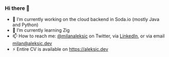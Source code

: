 ### Hi there 👋

- 🔭 I’m currently working on the cloud backend in Soda.io (mostly Java and Python)
- 🌱 I’m currently learning Zig
- 📫 How to reach me: [@milanaleksic](https://twitter.com/milanaleksic) on Twitter, via [LinkedIn](https://www.linkedin.com/in/milanaleksic), or via email milan@aleksic.dev
- ⚡ Entire CV is available on https://aleksic.dev

